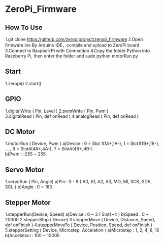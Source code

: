 # ZeroPi_Firmware
## How To Use 
1.git clone https://github.com/zeropiproject/zeropi_firmware
2.Open firmware.ino By Arduino IDE，compile and upload to ZeroPi board
3.Connect to RaspberrPi with Connection 
4.Copy the folder Python into Raspberry Pi, then enter the folder and sudo python motorRun.py

## Start
1.zeropi()
2.start()

## GPIO
1.digitalWrite ( Pin, Level ) 
2.pwmWrite ( Pin, Pwm )  
3.digitalRead ( Pin, def onRead )
4.analogRead ( Pin, def onRead )
 
## DC Motor
1.motorRun ( Device, Pwm ) 
a)Device : 0 = Slot 1(1A+,1A-), 1 = Slot1(1B+,1B-), ... , 6 = Slot4(4A+,4A-), 7 = Slot4(4B+,4B-)  
b)Pwm : -255 ~ 255

## Servo Motor
1.servoRun ( Pin, Angle)
a)Pin : 0 - 8 ( A0, A1, A2, A3, MO, MI, SCK, SDA, SCL )
b)Angle : 0 ~ 180

## Stepper Motor
1.stepperRun(Device, Speed)
a)Device : 0 ~ 3 ( Slot1~4 )
b)Speed : 0 ~ 20000
2.stepperStop ( Device)
3.stepperMove ( Device, Distance, Speed, def onFinish )
4.stepperMoveTo ( Device, Position, Speed, def onFinish )
5.stepperSetting ( Device, Microstep, Accelation )
a)Microstep : 1, 2, 4, 8, 16
b)Accelation : 100 ~ 10000
